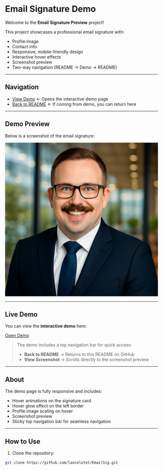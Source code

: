# Email Signature Demo

Welcome to the **Email Signature Preview** project!  

This project showcases a professional email signature with:

- Profile image
- Contact info
- Responsive, mobile-friendly design
- Interactive hover effects
- Screenshot preview
- Two-way navigation (README → Demo → README)

---

## Navigation

- [View Demo](docs/index.html) ← Opens the interactive demo page  
- [Back to README](README.md) ← If coming from demo, you can return here

---

## Demo Preview

Below is a screenshot of the email signature:

![Signature Screenshot](docs/SIGNATURE.png)

---

## Live Demo

You can view the **interactive demo** here:  

[Open Demo](docs/index.html)

> The demo includes a top navigation bar for quick access:
> - **Back to README** → Returns to this README on GitHub  
> - **View Screenshot** → Scrolls directly to the screenshot preview  

---

## About

The demo page is fully responsive and includes:

- Hover animations on the signature card  
- Hover glow effect on the left border  
- Profile image scaling on hover  
- Screenshot preview  
- Sticky top navigation bar for seamless navigation

---

## How to Use

1. Clone the repository:

```bash
git clone https://github.com/lancelotet/EmailSig.git
